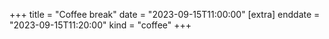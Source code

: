 +++
title = "Coffee break"
date = "2023-09-15T11:00:00"
[extra]
enddate = "2023-09-15T11:20:00"
kind = "coffee"
+++
